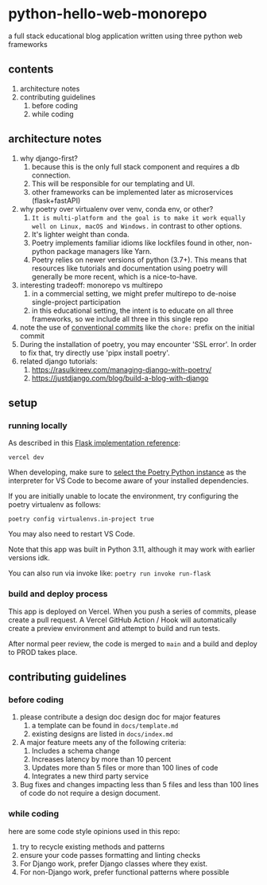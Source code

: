 # python-hello-web-monorepo

a full stack educational blog application written using three python web frameworks

## contents

1. architecture notes
2. contributing guidelines
   1. before coding
   2. while coding

## architecture notes

1. why django-first?
   1. because this is the only full stack component and requires a db connection.
   2. This will be responsible for our templating and UI.
   3. other frameworks can be implemented later as microservices (flask+fastAPI)
2. why poetry over virtualenv over venv, conda env, or other?
   1. `It is multi-platform and the goal is to make it work equally well on Linux, macOS and Windows.` in contrast to other options.
   2. It's lighter weight than conda.
   3. Poetry implements familiar idioms like lockfiles found in other, non-python package managers like Yarn.
   4. Poetry relies on newer versions of python (3.7+). This means that resources like tutorials and documentation using poetry will generally be more recent, which is a nice-to-have.
3. interesting tradeoff: monorepo vs multirepo
   1. in a commercial setting, we might prefer multirepo to de-noise single-project participation
   2. in this educational setting, the intent is to educate on all three frameworks, so we include all three in this single repo
4. note the use of [conventional commits](https://www.conventionalcommits.org/en/v1.0.0/) like the `chore:` prefix on the initial commit
5. During the installation of poetry, you may encounter 'SSL error'. In order to fix that, try directly use 'pipx install poetry'.
6. related django tutorials:
   1. https://rasulkireev.com/managing-django-with-poetry/
   2. https://justdjango.com/blog/build-a-blog-with-django

## setup

### running locally

As described in this [Flask implementation reference](https://github.com/vercel/examples/tree/main/python/flask):

```
vercel dev
```

When developing, make sure to [select the Poetry Python instance](https://code.visualstudio.com/docs/python/environments#_select-and-activate-an-environment) as the interpreter for VS Code to become aware of your installed dependencies.

If you are initially unable to locate the environment, try configuring the poetry virtualenv as follows:

```
poetry config virtualenvs.in-project true
```

You may also need to restart VS Code.

Note that this app was built in Python 3.11, although it may work with earlier versions idk.

You can also run via invoke like:
`poetry run invoke run-flask`

### build and deploy process

This app is deployed on Vercel. When you push a series of commits, please create a pull request. A Vercel GitHub Action / Hook will automatically create a preview environment and attempt to build and run tests.

After normal peer review, the code is merged to `main` and a build and deploy to PROD takes place.

## contributing guidelines

### before coding

1. please contribute a design doc design doc for major features
   1. a template can be found in `docs/template.md`
   2. existing designs are listed in `docs/index.md`
2. A major feature meets any of the following criteria:
   1. Includes a schema change
   2. Increases latency by more than 10 percent
   3. Updates more than 5 files or more than 100 lines of code
   4. Integrates a new third party service
3. Bug fixes and changes impacting less than 5 files and less than 100 lines of code do not require a design document.

### while coding

here are some code style opinions used in this repo:

1. try to recycle existing methods and patterns
2. ensure your code passes formatting and linting checks
3. For Django work, prefer Django classes where they exist.
4. For non-Django work, prefer functional patterns where possible
